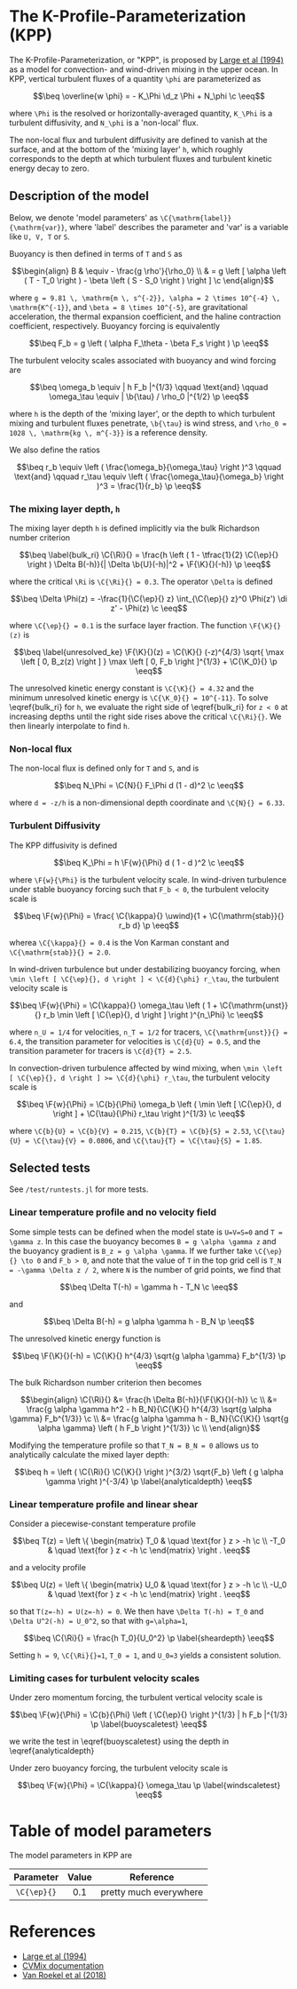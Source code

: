# The K-Profile-Parameterization (KPP)

```math
\newcommand{\c}         {\, ,}
\newcommand{\p}         {\, .}
\newcommand{\d}         {\partial}
\newcommand{\r}[1]      {\mathrm{#1}}
\newcommand{\b}[1]      {\boldsymbol{#1}}
\newcommand{\ee}        {\mathrm{e}}
\newcommand{\di}        {\, \mathrm{d}}
\newcommand{\ep}        {\epsilon}

\newcommand{\beq}       {\begin{equation}}
\newcommand{\eeq}       {\end{equation}}
\newcommand{\beqs}      {\begin{gather}}
\newcommand{\eeqs}      {\end{gather}}

% Non-dimensional numbers
\newcommand{\Ri}        {\mathrm{Ri}}
\newcommand{\K}         {\mathrm{KE}}        

\newcommand{\btau}      {\b{\tau}} % wind stress vector

% Model functions and constants
\renewcommand{\F}[2]      {\Upsilon^{#1}_{#2}}
\renewcommand{\C}[2]      {C^{#1}_{#2}}

\newcommand{\uwind}     {\varpi_{\tau}}
\newcommand{\ubuoy}     {\varpi_b}
```

The K-Profile-Parameterization, or "KPP", is proposed by
[Large et al (1994)](https://agupubs.onlinelibrary.wiley.com/doi/abs/10.1029/94rg01872)
as a model for convection- and wind-driven mixing in the upper ocean.
In KPP, vertical turbulent fluxes of a quantity ``\phi`` are parameterized as

```math
\beq
\overline{w \phi} = - K_\Phi \d_z \Phi + N_\phi \c
\eeq
```

where ``\Phi`` is the resolved or horizontally-averaged quantity, ``K_\Phi`` is a
turbulent diffusivity, and ``N_\phi`` is a 'non-local' flux.

The non-local flux and turbulent diffusivity are defined to vanish at the surface, and at the bottom of the 'mixing layer' ``h``, which roughly
corresponds to the depth at which turbulent fluxes and turbulent kinetic energy
decay to zero.

## Description of the model

Below, we denote 'model parameters' as ``\C{\mathrm{label}}{\mathrm{var}}``, where
'label' describes the parameter and 'var' is a variable like ``U, V, T`` or ``S``.

Buoyancy is then defined in terms of ``T`` and ``S`` as

```math
\begin{align}
B & \equiv - \frac{g \rho'}{\rho_0} \\
  &     = g \left [ \alpha \left ( T - T_0 \right ) - \beta \left ( S - S_0 \right ) \right ] \c
\end{align}
```

where ``g = 9.81 \, \mathrm{m \, s^{-2}}, \alpha = 2 \times 10^{-4} \, \mathrm{K^{-1}}``, and ``\beta = 8 \times 10^{-5}``,
are gravitational acceleration, the thermal expansion coefficient, and the
haline contraction coefficient, respectively.
Buoyancy forcing is equivalently

```math
\beq
F_b = g \left ( \alpha F_\theta - \beta F_s \right ) \p
\eeq
```

The turbulent velocity scales associated with buoyancy and wind forcing are

```math
\beq
\omega_b \equiv | h F_b |^{1/3} \qquad \text{and} \qquad \omega_\tau \equiv | \b{\tau} / \rho_0 |^{1/2} \p
\eeq
```

where ``h`` is the depth of the 'mixing layer', or the depth to which
turbulent mixing and turbulent fluxes penetrate, ``\b{\tau}`` is wind stress,
and ``\rho_0 = 1028 \, \mathrm{kg \, m^{-3}}`` is a reference density.

We also define the ratios

```math
\beq
r_b \equiv \left ( \frac{\omega_b}{\omega_\tau} \right )^3 \qquad \text{and}
\qquad r_\tau \equiv \left ( \frac{\omega_\tau}{\omega_b} \right )^3 = \frac{1}{r_b} \p
\eeq
```

### The mixing layer depth, ``h``

The mixing layer depth ``h`` is defined implicitly via the bulk Richardson number criterion

```math
\beq \label{bulk_ri}
\C{\Ri}{} = \frac{h \left ( 1 - \tfrac{1}{2} \C{\ep}{} \right ) \Delta B(-h)}{| \Delta \b{U}(-h)|^2 + \F{\K}{}(-h)} \p
\eeq
```

where the critical ``\Ri`` is ``\C{\Ri}{} = 0.3``. The operator ``\Delta`` is defined

```math
\beq
\Delta \Phi(z) = -\frac{1}{\C{\ep}{} z} \int_{\C{\ep}{} z}^0 \Phi(z') \di z' - \Phi(z) \c
\eeq
```

where ``\C{\ep}{} = 0.1`` is the surface layer fraction.
The function ``\F{\K}{}(z)`` is

```math
\beq  \label{unresolved_ke}
\F{\K}{}(z) = \C{\K}{} (-z)^{4/3} \sqrt{ \max \left [ 0, B_z(z) \right ] } \max \left [ 0, F_b \right ]^{1/3} + \C{\K_0}{} \p
\eeq
```

The unresolved kinetic energy constant is ``\C{\K}{} = 4.32`` and the minimum unresolved kinetic energy is ``\C{\K_0}{} = 10^{-11}``.
To solve \eqref{bulk\_ri} for ``h``, we evaluate the right side of \eqref{bulk\_ri} for ``z < 0`` at increasing depths until the right side rises above the critical ``\C{\Ri}{}``.
We then linearly interpolate to find ``h``.

### Non-local flux

The non-local flux is defined only for ``T`` and ``S``, and is

```math
\beq
N_\Phi = \C{N}{} F_\Phi d (1 - d)^2 \c
\eeq
```
where ``d = -z/h`` is a non-dimensional depth coordinate and ``\C{N}{} = 6.33``.

### Turbulent Diffusivity

The KPP diffusivity is defined

```math
\beq
K_\Phi = h \F{w}{\Phi} d ( 1 - d )^2 \c
\eeq
```
where ``\F{w}{\Phi}`` is the turbulent velocity scale.
In wind-driven turbulence under stable buoyancy forcing such that ``F_b < 0``, the turbulent velocity scale is

```math
\beq
\F{w}{\Phi} = \frac{ \C{\kappa}{} \uwind}{1 + \C{\mathrm{stab}}{} r_b d} \p
\eeq
```

wherea ``\C{\kappa}{} = 0.4`` is the Von Karman constant and ``\C{\mathrm{stab}}{} = 2.0``.

In wind-driven turbulence but under destabilizing buoyancy forcing, when ``\min \left [ \C{\ep}{}, d \right ] < \C{d}{\phi} r_\tau``,
the turbulent velocity scale is

```math
\beq
\F{w}{\Phi} = \C{\kappa}{} \omega_\tau \left ( 1 + \C{\mathrm{unst}}{} r_b \min \left [ \C{\ep}{}, d \right ] \right )^{n_\Phi} \c
\eeq
```

where ``n_U = 1/4`` for velocities, ``n_T = 1/2`` for tracers, ``\C{\mathrm{unst}}{} = 6.4``, the
transition parameter for velocities is ``\C{d}{U} = 0.5``, and the transition parameter
for tracers is ``\C{d}{T} = 2.5``.

In convection-driven turbulence affected by wind mixing, when ``\min \left [ \C{\ep}{}, d \right ] >= \C{d}{\phi} r_\tau``,
the turbulent velocity scale is

```math
\beq
\F{w}{\Phi} = \C{b}{\Phi} \omega_b \left ( \min \left [ \C{\ep}{}, d \right ] + \C{\tau}{\Phi} r_\tau \right )^{1/3} \c
\eeq
```

where ``\C{b}{U} = \C{b}{V} = 0.215``, ``\C{b}{T} = \C{b}{S} = 2.53``, ``\C{\tau}{U} = \C{\tau}{V} = 0.0806``, and
``\C{\tau}{T} = \C{\tau}{S} = 1.85``.


## Selected tests

See `/test/runtests.jl` for more tests.

### Linear temperature profile and no velocity field

Some simple tests can be defined when the model state is ``U=V=S=0`` and ``T = \gamma z``.
In this case the buoyancy becomes ``B = g \alpha \gamma z`` and the buoyancy gradient is ``B_z = g \alpha \gamma``.
If we further take ``\C{\ep}{} \to 0`` and ``F_b > 0``, and note that the value of ``T``
in the top grid cell is ``T_N = -\gamma \Delta z / 2``, where ``N`` is the number of
grid points, we find that

```math
\beq
\Delta T(-h) = \gamma h - T_N \c
\eeq
```

and

```math
\beq
\Delta B(-h) = g \alpha \gamma h - B_N \p
\eeq
```

The unresolved kinetic energy function is

```math
\beq
\F{\K}{}(-h) = \C{\K}{} h^{4/3} \sqrt{g \alpha \gamma} F_b^{1/3} \p
\eeq
```

The bulk Richardson number criterion then becomes

```math
\begin{align}
\C{\Ri}{} &= \frac{h \Delta B(-h)}{\F{\K}{}(-h)} \c \\
          &= \frac{g \alpha \gamma h^2 - h B_N}{\C{\K}{} h^{4/3} \sqrt{g \alpha \gamma} F_b^{1/3}} \c \\
          &= \frac{g \alpha \gamma h - B_N}{\C{\K}{} \sqrt{g \alpha \gamma} \left ( h F_b \right )^{1/3}} \c \\
\end{align}
```

Modifying the temperature profile so that ``T_N = B_N = 0`` allows us to
analytically calculate the mixed layer depth:

```math
\beq
h = \left ( \C{\Ri}{} \C{\K}{} \right )^{3/2} \sqrt{F_b} \left ( g \alpha \gamma \right )^{-3/4} \p
\label{analyticaldepth}
\eeq
```

### Linear temperature profile and linear shear

Consider a piecewise-constant temperature profile

```math
\beq
T(z) =  \left \{ \begin{matrix}
  T_0 & \quad \text{for } z > -h \c \\
  -T_0 & \quad \text{for } z < -h \c
  \end{matrix} \right .
\eeq
```

and a velocity profile

```math
\beq
U(z) =  \left \{ \begin{matrix}
  U_0 & \quad \text{for } z > -h \c \\
  -U_0 & \quad \text{for } z < -h \c
  \end{matrix} \right .
\eeq
```

so that ``T(z=-h) = U(z=-h) = 0``.
We then have ``\Delta T(-h) = T_0`` and ``\Delta U^2(-h) = U_0^2``, so that
with ``g=\alpha=1``,

```math
\beq
\C{\Ri}{} = \frac{h T_0}{U_0^2} \p
\label{sheardepth}
\eeq
```
Setting ``h = 9``, ``\C{\Ri}{}=1``, ``T_0 = 1``, and ``U_0=3`` yields a consistent solution.

### Limiting cases for turbulent velocity scales

Under zero momentum forcing, the turbulent vertical velocity scale is

```math
\beq
\F{w}{\Phi} = \C{b}{\Phi} \left ( \C{\ep}{} \right )^{1/3} | h F_b |^{1/3} \p
\label{buoyscaletest}
\eeq
```

we write the test in \eqref{buoyscaletest} using the depth in \eqref{analyticaldepth}

Under zero buoyancy forcing, the turbulent velocity scale is

```math
\beq
\F{w}{\Phi} = \C{\kappa}{} \omega_\tau \p
\label{windscaletest}
\eeq
```


# Table of model parameters

The model parameters in KPP are

|   Parameter   | Value | Reference              |
|   :-------:   | :---: | ---------              |
| ``\C{\ep}{}`` | 0.1   | pretty much everywhere |


# References

* [Large et al (1994)](https://agupubs.onlinelibrary.wiley.com/doi/abs/10.1029/94rg01872)
* [CVMix documentation](https://github.com/CVMix/CVMix-description/raw/master/cvmix.pdf)
* [Van Roekel et al (2018)](https://agupubs.onlinelibrary.wiley.com/doi/full/10.1029/2018MS001336)
